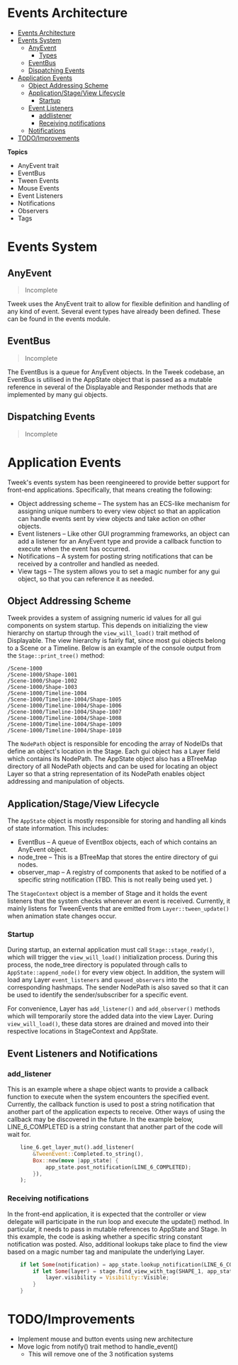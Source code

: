 # Events Architecture

<!-- TOC -->

- [Events Architecture](#events-architecture)
- [Events System](#events-system)
    - [AnyEvent](#anyevent)
        - [Types](#types)
    - [EventBus](#eventbus)
    - [Dispatching Events](#dispatching-events)
- [Application Events](#application-events)
    - [Object Addressing Scheme](#object-addressing-scheme)
    - [Application/Stage/View Lifecycle](#applicationstageview-lifecycle)
        - [Startup](#startup)
    - [Event Listeners](#event-listeners)
        - [addlistener](#addlistener)
        - [Receiving notifications](#receiving-notifications)
    - [Notifications](#notifications)
- [TODO/Improvements](#todoimprovements)

<!-- /TOC -->

**Topics**

* AnyEvent trait
* EventBus
* Tween Events
* Mouse Events
* Event Listeners
* Notifications
* Observers
* Tags


# Events System

## AnyEvent
> Incomplete

Tweek uses the AnyEvent trait to allow for flexible definition and handling of any kind of event.
Several event types have already been defined. These can be found in the events module.


## EventBus
> Incomplete

The EventBus is a queue for AnyEvent objects. In the Tweek codebase, an EventBus is utilised in the
AppState object that is passed as a mutable reference in several of the Displayable and Responder
methods that are implemented by many gui objects.

## Dispatching Events
> Incomplete


# Application Events

Tweek's events system has been reengineered to provide better support for front-end applications. Specifically, that
means creating the following:

* Object addressing scheme – The system has an ECS-like mechanism for assigning unique numbers to every view object so
  that an application can handle events sent by view objects and take action on other objects.
* Event listeners – Like other GUI programming frameworks, an object can add a listener for an AnyEvent type and provide
  a callback function to execute when the event has occurred.
* Notifications – A system for posting string notifications that can be received by a controller and handled as needed.
* View tags – The system allows you to set a magic number for any gui object, so that you can reference it
  as needed.

## Object Addressing Scheme

Tweek provides a system of assigning numeric id values for all gui components on system startup. This depends on
initializing the view hierarchy on startup through the `view_will_load()` trait method of Displayable. The view hierarchy
is fairly flat, since most gui objects belong to a Scene or a Timeline. Below is an example of the console
output from the `Stage::print_tree()` method:

```
/Scene-1000
/Scene-1000/Shape-1001
/Scene-1000/Shape-1002
/Scene-1000/Shape-1003
/Scene-1000/Timeline-1004
/Scene-1000/Timeline-1004/Shape-1005
/Scene-1000/Timeline-1004/Shape-1006
/Scene-1000/Timeline-1004/Shape-1007
/Scene-1000/Timeline-1004/Shape-1008
/Scene-1000/Timeline-1004/Shape-1009
/Scene-1000/Timeline-1004/Shape-1010
```

The `NodePath` object is responsible for encoding the array of NodeIDs that define an object's location in the Stage.
Each gui object has a Layer field which contains its NodePath. The AppState object also has a BTreeMap directory of all
NodePath objects and can be used for locating an object Layer so that a string representation of its NodePath enables
object addressing and manipulation of objects.


## Application/Stage/View Lifecycle

The `AppState` object is mostly responsible for storing and handling all kinds of state information. This includes:

* EventBus – A queue of EventBox objects, each of which contains an AnyEvent object.
* node_tree – This is a BTreeMap that stores the entire directory of gui nodes.
* observer_map – A registry of components that asked to be notified of a specific string notification
  (TBD. This is not really being used yet. )

The `StageContext` object is a member of Stage and it holds the event listeners that the system checks whenever an event
is received. Currently, it mainly listens for TweenEvents that are emitted from `Layer::tween_update()` when animation
state changes occur.

### Startup

During startup, an external application must call `Stage::stage_ready()`, which will trigger the
`view_will_load()` initialization process. During this process, the node_tree directory is populated through calls to
`AppState::append_node()` for every view object. In addition, the system will load any Layer `event_listeners` and
`queued_observers` into the corresponding hashmaps. The sender NodePath is also saved so that it can be used to identify
the sender/subscriber for a specific event.

For convenience, Layer has `add_listener()` and `add_observer()` methods which will temporarily store the added data
into the view Layer. During `view_will_load()`, these data stores are drained and moved into their respective locations
in StageContext and AppState.


## Event Listeners and Notifications

### add_listener

This is an example where a shape object wants to provide a callback function to execute when the system encounters the
specified event. Currently, the callback function is used to post a string notification that another part of the
application expects to receive. Other ways of using the callback may be discovered in the future. In the example
below, LINE_6_COMPLETED is a string constant that another part of the code will wait for.

```rust
    line_6.get_layer_mut().add_listener(
        &TweenEvent::Completed.to_string(),
        Box::new(move |app_state| {
            app_state.post_notification(LINE_6_COMPLETED);
        }),
    );
```

### Receiving notifications

In the front-end application, it is expected that the controller or view delegate will participate in the run loop and
execute the update() method. In particular, it needs to pass in mutable references to AppState and Stage. In this
example, the code is asking whether a specific string constant notification was posted. Also, additional lookups take
place to find the view based on a magic number tag and manipulate the underlying Layer.

```rust
    if let Some(notification) = app_state.lookup_notification(LINE_6_COMPLETED) {
        if let Some(layer) = stage.find_view_with_tag(SHAPE_1, app_state) {
            layer.visibility = Visibility::Visible;
        }
    }
```



# TODO/Improvements

* Implement mouse and button events using new architecture
* Move logic from notify() trait method to handle_event()
  * This will remove one of the 3 notification systems
